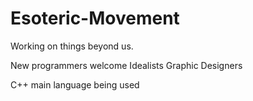# Esoteric-Movement
Working on things beyond us.

New programmers welcome
Idealists
Graphic Designers

C++ main language being used
